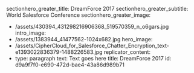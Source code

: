 sectionhero_greater_title: DreamForce 2017
sectionhero_greater_subtitle: World Salesforce Conference
sectionhero_greater_image:
  - /assets/430394_431298216906368_519570359_n_o6gars.jpg
intro_image:
  - /assets/1383944_41477562-1024x682.jpg
hero_image:
  - /assets/CipherCloud_for_Salesforce_Chatter_Encryption_text-e1393022836379-1488226583.jpg
replicator_content:
  - 
    type: paragraph
    text: Text goes here
title: DreamForce 2017
id: d9a9f7f0-e690-472d-bae4-43a86d989b71
